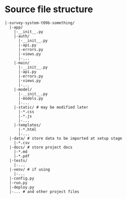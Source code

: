 # Source file structure
    
    |-survey-system-t09b-something/
      |-app/
        |-__init__.py
        |-auth/
          |-__init__.py
          |-api.py
          |-errors.py
          |-views.py
          |-...
        |-main/
          |-__init__.py
          |-api.py
          |-errors.py
          |-views.py
          |-...
        |-model/
          |-__init__.py
          |-models.py
          |-...
        |-static/ # may be modified later
          |-*.css
          |-*.js
          |-...
        |-templates/
          |-*.html
          |-...
      |-data/ # store data to be imported at setup stage
        |-*.csv
      |-docs/ # store project docs
        |-*.md
        |-*.pdf
      |-tests/
        |-...
      |-venv/ # if using
        |-...
      |-config.py
      |-run.py
      |-deploy.py
      |-... # and other project files 
